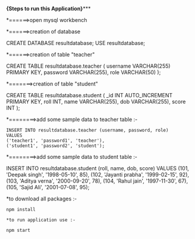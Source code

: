 ******************************{Steps to run this Application}*********************************

   *======>open mysql workbench 

   *======>creation of database 

   CREATE DATABASE resultdatabase;
   USE resultdatabase;
	
	
   *======>creation of table "teacher"
   
   CREATE TABLE resultdatabase.teacher (
    username VARCHAR(255) PRIMARY KEY,
    password VARCHAR(255),
    role VARCHAR(50)
    );

   
   *=======>creation of table "student"
   
   CREATE TABLE resultdatabase.student 
   ( _id INT AUTO_INCREMENT PRIMARY KEY, 
   roll INT, name VARCHAR(255), 
   dob VARCHAR(255), 
   score INT );


   
   *========>add some sample data to teacher table :-
   
   
    INSERT INTO resultdatabase.teacher (username, password, role)
    VALUES
    ('teacher1', 'password1', 'teacher'),
    ('student1', 'password2', 'student');
	
	  
   
   *========>add some sample data to student table :-
   
   INSERT INTO resultdatabase.student (roll, name, dob, score)
    VALUES
    (101, 'Deepak singh', '1998-05-10', 85),
    (102, 'Jayanti prabha', '1999-02-15', 92),
    (103, 'Aditya verna', '2000-09-20', 78),
    (104, 'Rahul jain', '1997-11-30', 67),
    (105, 'Sajid Ali', '2001-07-08', 95);

  
   
   *to download all packages :-

    npm install

    *to run application use :-
	
    npm start




